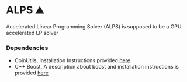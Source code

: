 # ALPS :mountain:
Accelerated Linear Programming Solver (ALPS) is supposed to be a GPU accelerated LP solver


### Dependencies

- CoinUtils, Installation Instructions provided [here](https://github.com/researchgroup-zx93920/CoinUtils#using-coinbrew)
- C++ Boost, A description about boost and installation instructions is provided [here](https://www.boost.org/doc/libs/1_62_0/more/getting_started/unix-variants.html)


